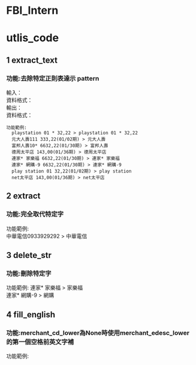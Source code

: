 # FBI_Intern
# utlis_code
## 1 extract_text 
  ### 功能:去除特定正則表達示 pattern
  輸入：   
  資料格式：  
  輸出：   
  資料格式： 
  ```
  功能範例:  
    playstation 01 * 32,22 > playstation 01 * 32,22  
    元大人壽111 333,22(01/02期) > 元大人壽  
    富邦人壽10* 6632,22(01/30期) > 富邦人壽  
    德周太平店 143,00(01/36期) > 德周太平店  
    連家* 家樂福 6632,22(01/30期) > 連家* 家樂福  
    連家* 網購-9 6632,22(01/30期) > 連家* 網購-9 
    play station 01 32,22(01/02期) > play station   
    net太平店 143,00(01/36期) > net太平店
```  
## 2 extract 
  ### 功能:完全取代特定字 
  功能範例:  
    中華電信0933929292 > 中華電信  
## 3 delete_str 
  ### 功能:刪除特定字
  功能範例: 
    連家* 家樂福 > 家樂福  
    連家* 網購-9 > 網購  
## 4 fill_english 
  ### 功能:merchant_cd_lower為None時使用merchant_edesc_lower的第一個空格前英文字補
  功能範例:


  

